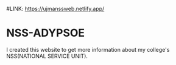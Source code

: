 #LINK: https://ujmanssweb.netlify.app/


# NSS-ADYPSOE
I created this website to get more information about my college's NSS(NATIONAL SERVICE UNIT).
